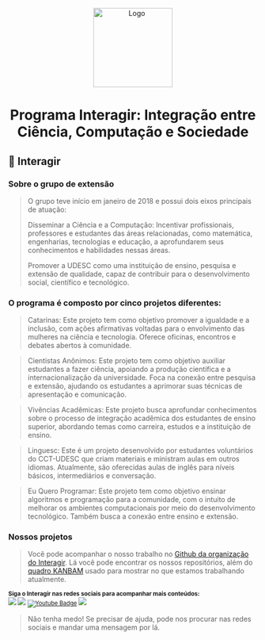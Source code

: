 <p align="center">
    <img src="https://avatars.githubusercontent.com/u/138322706?s=400&u=a85722dbc75818aef227314b6b68591f271b8aee&v=4" alt="Logo" width="160" height="160">
  </a>
  <h1 align="center">Programa Interagir: Integração entre Ciência, Computação e Sociedade</h1>
</p>

## 🪷  Interagir
### Sobre o grupo de extensão
> O grupo teve início em janeiro de 2018 e possui dois eixos principais de atuação:<p/>
> Disseminar a Ciência e a Computação: Incentivar profissionais, professores e estudantes das áreas relacionadas, como matemática, engenharias, tecnologias e educação, a aprofundarem seus conhecimentos e habilidades nessas áreas. <p/>
> Promover a UDESC como uma instituição de ensino, pesquisa e extensão de qualidade, capaz de contribuir para o desenvolvimento social, científico e tecnológico.

### O programa é composto por cinco projetos diferentes:

  > Catarinas: Este projeto tem como objetivo promover a igualdade e a inclusão, com ações afirmativas voltadas para o envolvimento das mulheres na ciência e tecnologia. Oferece oficinas, encontros e debates abertos à comunidade.

  > Cientistas Anônimos: Este projeto tem como objetivo auxiliar estudantes a fazer ciência, apoiando a produção científica e a internacionalização da universidade. Foca na conexão entre pesquisa e extensão, ajudando os estudantes a aprimorar suas técnicas de apresentação e comunicação.

  > Vivências Acadêmicas: Este projeto busca aprofundar conhecimentos sobre o processo de integração acadêmica dos estudantes de ensino superior, abordando temas como carreira, estudos e a instituição de ensino.

  > Linguesc: Este é um projeto desenvolvido por estudantes voluntários do CCT-UDESC que criam materiais e ministram aulas em outros idiomas. Atualmente, são oferecidas aulas de inglês para níveis básicos, intermediários e conversação.

  > Eu Quero Programar: Este projeto tem como objetivo ensinar algoritmos e programação para a comunidade, com o intuito de melhorar os ambientes computacionais por meio do desenvolvimento tecnológico. Também busca a conexão entre ensino e extensão.
  
  
  ### Nossos projetos

> Você pode acompanhar o nosso trabalho no [Github da organização do Interagir](https://github.com/InteragirUDESC). Lá você pode encontrar os nossos repositórios, além do [quadro KANBAM](https://github.com/orgs/InteragirUDESC/projects/1) usado para mostrar no que estamos trabalhando atualmente.
  
<sub > <strong>Siga o Interagir nas redes sociais para acompanhar mais conteúdos: </strong> <br>
[<img src = "https://img.shields.io/badge/GitHub-100000?style=for-the-badge&logo=github&logoColor=white">](https://github.com/InteragirUDESC)
[<img src = "https://img.shields.io/badge/instagram-%23E4405F.svg?&style=for-the-badge&logo=instagram&logoColor=white">](https://www.instagram.com/interagir.cct/)
[![Youtube Badge](https://img.shields.io/badge/YouTube-FF0000?style=for-the-badge&logo=youtube&logoColor=white)](https://www.youtube.com/InteragirUdesc)
[<img src = "https://img.shields.io/badge/Facebook-1877F2?style=for-the-badge&logo=facebook&logoColor=white">](https://www.facebook.com/programaInteragir)
</sub>

> Não tenha medo! Se precisar de ajuda, pode nos procurar nas redes sociais e mandar uma mensagem por lá.

